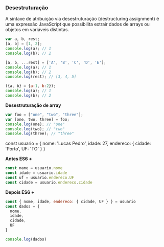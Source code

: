### Desestruturação

A sintaxe de atribuição via desestruturação (destructuring assignment) é uma expressão JavaScript que possibilita extrair dados de arrays ou objetos em variáveis distintas.


```javascript
var a, b, rest;
[a, b] = [1, 2];
console.log(a); // 1
console.log(b); // 2

[a, b, ...rest] = ['A', 'B', 'C', 'D', 'E'];
console.log(a); // 1
console.log(b); // 2
console.log(rest); // [3, 4, 5]

({a, b} = {a:1, b:2});
console.log(a); // 1
console.log(b); // 2
```

**Desestruturação de array**

```javascript
var foo = ["one", "two", "three"];
var [one, two, three] = foo;
console.log(one); // "one"
console.log(two); // "two"
console.log(three); // "three"
```
const usuario = {
  nome: 'Lucas Pedro',
  idade: 27,
  endereco: {
    cidade: 'Porto',
    UF: 'TO'
  }
}


**Antes ES6 +**
```javascript
const name = usuario.nome
const idade = usuario.idade
const uf = usuario.endereco.UF
const cidade = usuario.endereco.cidade
```

**Depois ES6 +**

```javascript
const { nome, idade, endereco: { cidade, UF } } = usuario
const dados = {
  nome,
  idade,
  cidade,
  UF
}

console.log(dados)

```
